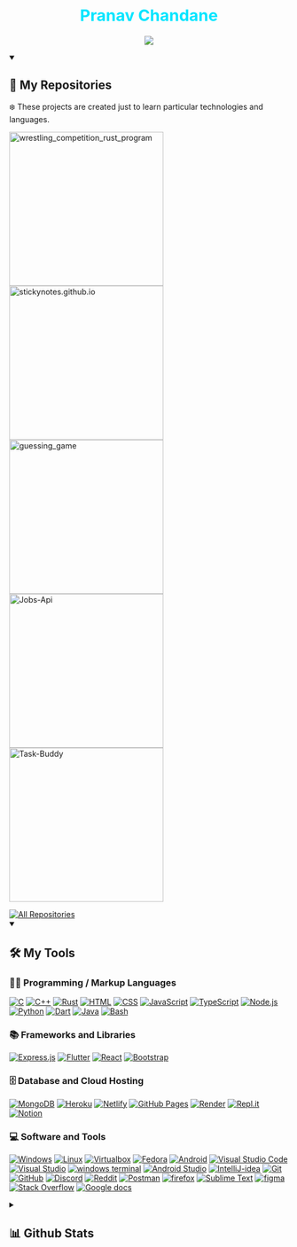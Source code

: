 <p align="center">
    <h1 color="#00e5ff" style="color:#00e5ff;font-size:1.8rem" align="center">Pranav Chandane</h1>
</p>

<p align="center">
  <a href="#">
    <img src="https://readme-typing-svg.demolab.com/?lines=I'm%20An%20Information%20Technology%20Student;Always%20learning%20new%20things&font=Fira%20Code&center=true&width=480&height=35&color=00e5ff&vCenter=true&pause=1000&size=20" /></a>
</p>

<details open> 
  <summary> <h2>📘 My Repositories</h2> </summary>
    <p>❄️ These projects are created just to learn particular technologies and languages.</p>

  <p align="left">
    <a href="https://github.com/Pranavhc/wrestling_competition_rust_program"><img width="278" src="https://denvercoder1-github-readme-stats.vercel.app/api/pin/?username=Pranavhc&repo=wrestling_competition_rust&theme=radical&bg_color=1F222E&title_color=00e5ff&hide_border=true&icon_color=F8D866&show_icons=true" alt="wrestling_competition_rust_program"></a>
    <!--  -->
    <a href="https://github.com/Pranavhc/stickynotes.github.io"><img width="278" src="https://denvercoder1-github-readme-stats.vercel.app/api/pin/?username=Pranavhc&repo=stickynotes.github.io&theme=react&bg_color=1F222E&title_color=00e5ff&hide_border=true&icon_color=F8D866&show_icons=true" alt="stickynotes.github.io"></a>
    <!--  -->
    <a href="https://github.com/Pranavhc/guessing_game"><img width="278" src="https://denvercoder1-github-readme-stats.vercel.app/api/pin?username=Pranavhc&repo=guessing_game&theme=react&bg_color=1F222E&title_color=00e5ff&hide_border=true&icon_color=F8D866&show_icons=true" alt="guessing_game"></a>
    <!--  -->
    <a href="https://github.com/Pranavhc/Jobs-Api"><img width="278" src="https://denvercoder1-github-readme-stats.vercel.app/api/pin/?username=Pranavhc&repo=Jobs-Api&theme=react&bg_color=1F222E&title_color=00e5ff&hide_border=true&icon_color=F8D866&show_icons=true" alt="Jobs-Api"></a>
    <a href="https://github.com/Pranavhc/Task-Buddy"><img width="278" src="https://denvercoder1-github-readme-stats.vercel.app/api/pin/?username=Pranavhc&repo=Task-Buddy&theme=react&bg_color=1F222E&title_color=00e5ff&hide_border=true&icon_color=F8D866&show_icons=true" alt="Task-Buddy"></a>
  
  </p>
  <a href="https://github.com/Pranavhc?tab=repositories&sort=stargazers"><img alt="All Repositories" title="All Repositories" src="https://custom-icon-badges.demolab.com/badge/-Click%20Here%20For%20All%20My%20Repos-161B22?style=for-the-badge&logoColor=aqua&logo=repo"/></a>
</details>


<details open> 
  <summary><h2>🛠️ My Tools</h2>
  </summary>
  <h3>👨‍💻 Programming / Markup Languages</h3>
  <p>
      <a href="#"><img alt="C" src="https://custom-icon-badges.demolab.com/badge/C-0d1117.svg?logo=c-in-hexagon&logoColor=blue"></a>
      <!--  -->
      <a href="#"><img alt="C++" src="https://custom-icon-badges.demolab.com/badge/C++-0d1117.svg?logo=cpp2&logoColor=blue"></a>
      <!--  -->
      <a href="#"><img alt="Rust" src="https://custom-icon-badges.demolab.com/badge/Rust-0d1117.svg?logo=rust&logoColor=red"></a>
      <!--  -->
      <a href="#"><img alt="HTML" src="https://img.shields.io/badge/HTML-0d1117.svg?logo=html5&logoColor=red"></a>
      <!--  -->
      <a href="#"><img alt="CSS" src="https://img.shields.io/badge/CSS-0d1117.svg?logo=css3&logoColor=blue"></a>
      <!--  -->
      <a href="#"><img alt="JavaScript" src="https://img.shields.io/badge/JavaScript-0d1117.svg?logo=javascript&logoColor=yellow"></a>
      <!--  -->
      <a href="#"><img alt="TypeScript" src="https://img.shields.io/badge/TypeScript-0d1117.svg?logo=typescript&logoColor=blue"></a>
      <!--  -->
      <a href="#"><img alt="Node.js" src="https://img.shields.io/badge/Node.js-0d1117.svg?logo=node.js&logoColor=green"></a>
      <!--  -->
      <a href="#"><img alt="Python" src="https://img.shields.io/badge/Python-0d1117.svg?logo=python&logoColor=white"></a>
      <!--  -->
      <a href="#"><img alt="Dart" src="https://img.shields.io/badge/Dart-0d1117.svg?logo=dart&logoColor=blue"></a>
      <!--  -->
      <a href="#"><img alt="Java" src="https://custom-icon-badges.demolab.com/badge/Java-0d1117.svg?logo=java&logoColor=red"></a>
      <!--  -->
      <a href="#"><img alt="Bash" src="https://img.shields.io/badge/Bash-0d1117.svg?logo=gnu-bash&logoColor=white"></a>
  </p>

  <h3>📚 Frameworks and Libraries</h3>
  <p>
      <a href="#"><img alt="Express.js" src="https://img.shields.io/badge/Express.js-0d1117.svg?logo=express&logoColor=white"></a>
      <!--  -->
      <a href="#"><img alt="Flutter" src="https://img.shields.io/badge/Flutter-0d1117.svg?logo=Flutter&logoColor=%2361DAFB"></a>
      <!--  -->
      <a href="#"><img alt="React" src="https://img.shields.io/badge/React-0d1117.svg?logo=react&logoColor=%2361DAFB"></a>
      <!--  -->
      <a href="#"><img alt="Bootstrap" src="https://img.shields.io/badge/Bootstrap-0d1117.svg?logo=bootstrap&logoColor=default"></a>
  </p>

  <h3>🗄️ Database and Cloud Hosting</h3>
  <p>
      <!--  -->
      <a href="#"><img alt="MongoDB" src ="https://img.shields.io/badge/MongoDB-0d1117.svg?logo=mongodb&logoColor=green"></a>
      <!--  -->
      <a href="#"><img alt="Heroku" src="https://img.shields.io/badge/Heroku-0d1117.svg?logo=heroku&logoColor=violet"></a>
      <!--  -->
      <a href="#"><img alt="Netlify" src="https://img.shields.io/badge/Netlify-0d1117.svg?logo=netlify&logoColor=aqua"></a>
      <!--  -->
      <a href="#"><img alt="GitHub Pages" src="https://img.shields.io/badge/GitHub%20Pages-0d1117.svg?logo=github&logoColor=white"></a>
      <!--  -->
      <a href="#"><img alt="Render" src="https://img.shields.io/badge/Render-0d1117.svg?logo=render&logoColor=white"></a>
      <!--  -->
      <a href="#"><img alt="Repl.it" src="https://img.shields.io/badge/Repl.it-0d1117.svg?logo=Replit&logoColor=orange"></a>
      <!--  -->
      <a href="#"><img alt="Notion" src="https://img.shields.io/badge/Notion-0d1117.svg?logo=notion&logoColor=white"></a>
  </p>

  <h3>💻 Software and Tools</h3>
  <p>
      <a href="#"><img alt="Windows" src="https://img.shields.io/badge/-Windows-0d1117?logo=windows&logoColor=blue"></a>
      <!--  -->
      <a href="#"><img alt="Linux" src="https://img.shields.io/badge/Linux-0d1117.svg?logo=linux&logoColor=white"></a>
      <!--  -->
      <a href="#"><img alt="Virtualbox" src="https://img.shields.io/badge/Virtualbox-0d1117.svg?logo=virtualbox&logoColor=white"></a>
      <!--  -->
      <a href="#"><img alt="Fedora" src="https://img.shields.io/badge/Fedora-0d1117.svg?logo=fedora&logoColor=blue"></a>
      <!--  -->
      <a href="#"><img alt="Android" src="https://img.shields.io/badge/Android-0d1117?logo=android&logoColor=green"></a>
      <!--  -->
      <a href="#"><img alt="Visual Studio Code" src="https://img.shields.io/badge/Visual%20Studio%20Code-0d1117.svg?logo=visual-studio-code&logoColor=blue"></a>
      <!--  -->
      <a href="#"><img alt="Visual Studio" src="https://img.shields.io/badge/Visual%20Studio-0d1117.svg?logo=visual-studio&logoColor=blue"></a>
      <!--  -->
      <a href="#"><img alt="windows terminal" src="https://img.shields.io/badge/Windows%20terminal-0d1117.svg?logo=windows-terminal&logoColor=white"></a>
      <!--  -->
      <a href="#"><img alt="Android Studio" src="https://img.shields.io/badge/Android%20Studio-0d1117.svg?logo=android-studio&logoColor=blue"></a>
      <!--  -->
      <a href="#"><img alt="IntelliJ-idea" src="https://img.shields.io/badge/IntelliJ%20Idea-0d1117.svg?logo=intelliJ-idea&logoColor=orange"></a>
      <!--  -->
      <a href="#"><img alt="Git" src="https://img.shields.io/badge/Git-0d1117.svg?logo=git&logoColor=red"></a>
      <!--  -->
      <a href="#"><img alt="GitHub" src="https://img.shields.io/badge/GitHub-0d1117.svg?logo=github&logoColor=white"></a>
      <!--  -->
      <a href="#"><img alt="Discord" src="https://img.shields.io/badge/-Discord-0d1117.svg?logo=discord&logoColor=light-blue"></a>
      <!--  -->
      <a href="#"><img alt="Reddit" src="https://img.shields.io/badge/-Reddit-0d1117.svg?logo=Reddit&logoColor=light-blue"></a>
      <!--  -->
      <a href="#"><img alt="Postman" src="https://img.shields.io/badge/Postman-0d1117?logo=postman&logoColor=orange"></a>
      <!--  -->
      <a href="#"><img alt="firefox" src="https://img.shields.io/badge/Firefox-0d1117.svg?logo=firefox&logoColor=orange"></a>
      <!--  -->
      <a href="#"><img alt="Sublime Text" src="https://img.shields.io/badge/Sublime%20Text-0d1117.svg?logo=sublime-text&logoColor=orange"></a>
      <!--  -->
      <a href="#"><img alt="figma" src="https://img.shields.io/badge/Figma-0d1117.svg?logo=figma&logoColor=red"></a>
      <!--  -->
      <a href="#"><img alt="Stack Overflow" src="https://img.shields.io/badge/-Stack%20Overflow-0d1117?logo=stack-overflow&logoColor=orange"></a>
      <!--  -->
      <a href="#"><img alt="Google docs" src="https://img.shields.io/badge/Docs-0d1117.svg?logo=google%20sheets&logoColor=blue"></a>
  </p>
</details>

<details> 
  <summary><h2>📊 Github Stats</h2></summary>
  <p>🪨 Contribution Graph</p>
  <a href="#">
    <img alt="Pranavhc's Activity Graph" src="https://activity-graph.herokuapp.com/graph/?username=Pranavhc&bg_color=1F222E&color=00C3DD&line=F85D7F&point=FFFFFF&hide_border=true" height="220"/>
  </a>
  </br>
  </br>
  <p>⚡ Github Streak</p>
  <a href="#">
    <img title="🔥 Get streak stats for your profile at git.io/streak-stats" alt="DenverCoder1's streak" src="https://streak-stats.demolab.com/?user=Pranavhc&theme=react&background=1F222E&hide_border=true" height="200px"/>
  </a>
  </br>
  </br>
  <p>❄️ Github Stats</p>
  <a href="#">
    <img alt="Pranavhc's Github Stats" src="https://denvercoder1-github-readme-stats.vercel.app/api/?username=Pranavhc&show_icons=true&include_all_commits=true&count_private=true&theme=react&hide_border=true&bg_color=1F222E&title_color=00C3DD&icon_color=00C3DD" height="190px"/>
  </a>
  </br>
  </br>
  <p>🔥 Most Used Languages</p>
  <a href="#">
    <img alt="Pranavhc's Top Languages" src="https://github-readme-stats.vercel.app/api/top-langs/?username=Pranavhc&langs_count=8&layout=compact&theme=react&hide_border=true&bg_color=1F222E&title_color=00C3DD&icon_color=00C3DD&hide=Jupyter%20Notebook" height="220px">
  </a>

</details>

<!-- I've used DenverCoder1's readme.md contents: https://github.com/DenverCoder1/DenverCoder1/blob/main/README.md -->
